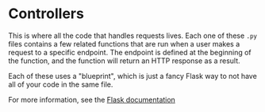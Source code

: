 # Controllers

This is where all the code that handles requests lives. Each one of these `.py` files contains a few related functions
that are run when a user makes a request to a specific endpoint. The endpoint is defined at the beginning of the
function, and the function will return an HTTP response as a result.

Each of these uses a "blueprint", which is just a fancy Flask way to not have all of your code in the same file.

For more information, see the [Flask documentation](https://flask.palletsprojects.com/en/3.0.x/blueprints/)